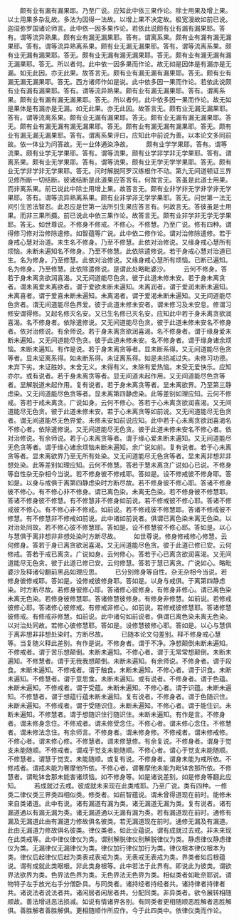 <!-- { "loadSidebar": true } -->
　　颇有业有漏有漏果耶。乃至广说。应知此中依三果作论。除士用果及增上果。以士用果多杂乱故。多法为因得一法故。以增上果不决定故。极宽漫故如前已说。迦湿弥罗国诸论师言。此中依一因多果作论。若依此说颇有业有漏有漏果耶。答有。谓等流异熟果。颇有业有漏无漏果耶。答有。谓离系果。颇有业有漏有漏无漏果耶。答有。谓等流异熟离系果。颇有业无漏无漏果耶。答有。谓等流离系果。颇有业无漏有漏果耶。答无。颇有业无漏有漏无漏果耶。答无。颇有业有漏无漏有漏无漏果耶。答无。所以者何。此中依一因多果而作论。故无如是因体是有漏亦是无漏。如无此因。亦无此果。故答言无。颇有业有漏无漏有漏果耶。答无。颇有业有漏无漏无漏果耶。答无。西方诸师作如是说。此中依多因一果而作论。若依此说颇有业有漏有漏果耶。答有。谓等流异熟果。颇有业有漏无漏果耶。答有。谓离系果。颇有业有漏有漏无漏果耶。答无。所以者何。此中依多因一果而作论。故无如是果体是有漏亦是无漏。如无此果。亦无此因。故答言无。颇有业无漏无漏果耶。答有。谓等流离系果。颇有业无漏有漏果耶。答无。颇有业无漏有漏无漏果耶。答无。颇有业有漏无漏有漏无漏果耶。答无。颇有业有漏无漏有漏果耶。答无。颇有业有漏无漏无漏果耶。答有。谓离系果评曰。应知此中前说为善。以本论文多同前故。依一体业为问答故。无一业体通染净故。
　　颇有业学学果耶。答有。谓等流果。颇有业学无学果耶。答有。谓等流果。颇有业学非学非无学果耶。答有。谓离系果。颇有业无学果耶。答有。谓等流果。颇有业无学无学学果耶。答无。颇有业无学非学非无学果耶。答无。问时解脱阿罗汉练根作不动。第九无间道顿证三界见修所断一切结断。彼诸结断是此道果应答言有。何故言无。答虽是此道士用果。而非离系果。前已说此中除士用增上果。故答言无。颇有业非学非无学非学非无学果耶。答有。谓等流异熟离系果。颇有业非学非无学学果耶。答无。问世第一法无间引生苦法智忍。此忍应是世第一法所引生果应答言有。何故言无。答彼虽是士用果。而非三果所摄。前已说此中依三果作论。故答言无。颇有业非学非无学无学果耶。答无。如世尊说。不修身不修戒。不修心。不修慧。乃至广说。修有四种。谓得修习修对治修除遣修。如智蕴等广说。此中依二修作论。谓对治修除遣修。若于身戒心慧对治道。未生名不修身。乃至不修慧。此依对治修说。又缘身戒心慧所有烦恼。未断未遍知名不修身。乃至不修慧。此依除遣修说。若于身戒心慧对治道已生。名为修身。乃至修慧。此依对治修说。又缘身戒心慧所有烦恼。已断已遍知。名为修身。乃至修慧。此依除遣修说。是谓此处略毗婆沙。
　　云何不修身。答若于身未离贪欲润喜渴。又无间道能尽色贪。彼于此道未修未安。若于身未离贪者。谓未离爱未离欲者。谓于爱欲未断未遍知。未离润者。谓于爱润未断未遍知。未离喜者。谓于爱喜未断未遍知。未离渴者。谓于爱渴未断未遍知。又无间道能尽色贪者。谓无间道能尽色界爱。彼于此道未修未安者。谓未修习及未安息。修谓习修安谓得修。又起名修灭名安。又已生名修已灭名安。应知此中若于身未离贪欲润喜渴。名不修身者。依除遣修说。又无间道能尽色贪。彼于此道未修未安名不修身者。依对治修说。有余师说。若于身未离贪欲润喜渴。名不修身者。谓于缘身爱未断未遍知。又无间道能尽色贪。彼于此道未修未安。名不修身者。谓于缘身诸余烦恼。未断未遍知。有作是说。若于身未离贪等者。显未断系得。又无间道能尽色贪等者。显未证离系得。如未断系得。未证离系得。如是未损减过失。未修习功德。未弃下劣。未证胜妙。未舍无义。未得有义。未除有爱热恼。未受无爱快乐。应知亦尔。或有说者。若于身未离贪等者。显无间道未起作用。又无间道能尽色贪等者。显解脱道未起作用。复有说者。若于身未离贪等者。显未离欲界。乃至第三静虑染。又无间道能尽色贪等者。显未离第四静虑染。此等差别如理应知。云何不修戒。答若于戒未离贪。广说如身。云何不修心。答若于心未离贪欲润喜渴。又无间道能尽无色贪。彼于此道未修未安。若于心未离贪等如前说。又无间道能尽无色贪者。谓无间道能尽无色界爱。未修未安如前说应知。此中若于心未离贪欲润喜渴名不修心者。依除遣修说。又无间道能尽无色贪。彼于此道未修未安名不修心者。依对治修说。有余师说。若于心未离贪等者。谓于缘心爱未断未遍知。又无间道能尽无色贪等者。谓于缘心诸余烦恼未断未遍知。余广说如前。复有说者。若于心未离贪等者。显未离欲界乃至无所有处染。又无间道能尽无色贪等者。显未离非想非非想处染。此等差别如理应知。云何不修慧。答若于慧未离贪广说如心已说。不修身等自性杂无杂相今当说。若不修身彼不修戒耶。答如是。设不修戒彼不修身耶。答如是。以身与戒俱于离第四静虑染时方断尽故。若不修身彼不修心耶。答诸不修身彼不修心。有不修心非不修身。谓已离色染。未离无色染。若不修身彼不修慧耶。答诸不修身彼不修慧。有不修慧非不修身如前说。若不修戒彼不修心耶。答诸不修戒彼不修心。有不修心非不修戒。如前说。若不修戒彼不修慧耶。答诸不修戒彼不修慧。有不修慧非不修戒如前说。此中诸如前说者。俱谓已离色染未离无色染。以对治处同故。若不修心彼不修慧耶。答如是。设不修慧彼不修心耶。答如是。以心与慧俱于离非想非非想处染时方断尽故。
　　如世尊说。修身修戒修心修慧。云何修身。答若于身已离贪欲润喜渴。又无间道能尽色贪。彼于此道已修已安。云何修戒。答若于戒已离贪。广说如身。云何修心。答若于心已离贪欲润喜渴。又无间道能尽无色贪。彼于此道已修已安。云何修慧。答若于慧已离贪。广说如心。略毗婆沙及释诸句翻前黑品如理应思。
　　已分别修身等自性。杂无杂相今当说。若修身彼修戒耶。答如是。设修戒彼修身耶。答如是。以身与戒俱。于离第四静虑染。时方断尽故。若修身彼修心耶。答诸修心彼修身。有修身非修心。谓已离色染未离无色染。若修身彼修慧耶。答诸修慧彼修身。有修身非修慧。如前说。若修戒彼修心耶。答诸修心彼修戒。有修戒非修心。如前说。若修戒彼修慧耶。答诸修慧彼修戒。有修戒非修慧。如前说。此中诸句如前说者。俱谓已离色染未离无色染。以对治处同故。若修心彼修慧耶。答如是。设修慧彼修心耶。答如是。以心与慧俱于离非想非非想处染时。方断尽故。
　　已随本论文句差别。释不修身戒心慧等。当复随义释此差别。有作是说。不修身者。谓于不净。净想颠倒未断未遍知。不修戒者。谓于苦乐想颠倒。未断未遍知。不修心者。谓于无常常想颠倒。未断未遍知。不修慧者。谓于无我我想颠倒。未断未遍知。有余师说。不修身者。谓于段食。未断未遍知。不修戒者。谓于触食。未断未遍知。不修心者。谓于识食。未断未遍知。不修慧者。谓于意思食。未断未遍知。或有说者。不修身者。谓于色蕴。未断未遍知。不修戒者。谓于受蕴。未断未遍知。不修心者。谓于识蕴。未断未遍知。不修慧者。谓于想蕴行蕴未断未遍知。复有说者。不修身者。谓于色随识住。未断未遍知。不修戒者。谓于受随识住。未断未遍知。不修心者。谓于能住识。未断未遍知。不修慧者。谓于想随识住行随识住。未断未遍知。有作是言。不修身者。谓未修身念住。不修戒者。谓未修受念住。不修心者。谓未修心念住。不修慧者。谓未修法念住。有余师言。不修身者。谓未修身修。不修戒者。谓未修戒修。不修心者。谓未修心修。不修慧者。谓未修慧修。有余复说。不修身者。谓身于觉支未能随顺。不修戒者。谓戒于觉支未能随顺。不修心者。谓心于觉支未能随顺。不修慧者。谓慧于觉支。未能随顺。或复有说。不修身者。谓身未能为戒所依。不修戒者。谓戒未能为奢摩他所依。不修心者。谓奢摩他未能为毗钵舍那所依。不修慧者。谓毗钵舍那未能害诸烦恼。如不修身等。如是诸说差别。如是修身等翻此应知。
　　若成就过去戒。彼成就未来现在此类戒耶。乃至广说。类有四种。一修类二律仪类三界类四相似类。修类者。如前智蕴说。谓未曾得道现在前时。能修未来自类诸道。此中有说。诸有漏道有漏为类。诸无漏道无漏为类。复有说者。诸有漏道通以有漏无漏为类。诸无漏道通以无漏有漏为类。若有漏道现在前时。通修有漏及无漏道此由有漏道力修故俱名彼类。若无漏道现在前时。通修无漏及有漏道。此由无漏道力修故俱名彼类。律仪类者。如此业蕴说。谓有成就过去戒。非未来现在此类戒等。此中律仪律仪为类。谓别解脱律仪别解脱律仪为类。静虑律仪静虑律仪为类。无漏律仪无漏律仪为类。律仪加行律仪加行为类。律仪根本律仪根本为类。律仪后起律仪后起为类表戒表戒为类。无表戒无表戒为类。界类者如后根蕴说。谓有成就此类眼根。非此类身根等。此中若法于此界有。即说此为彼类。谓欲界法欲界为类。色界法色界为类。无色界法无色界为类。相似类者如毗奈耶说。谓物特子左手放光右手分僧卧具。与同类者。诸持经者持经者共。诸持律者持律者共。诸说法者说法者共。诸闲居者闲居者共。分配同类。非异类者。欲令展转相随顺故。善法增进恶法损减。如说有情诸界各别。有同类者更相随顺恶胜解者恶胜解俱。善胜解者善胜解俱。更相随顺作所应作。今于此四类中。依律仪类而作论。
